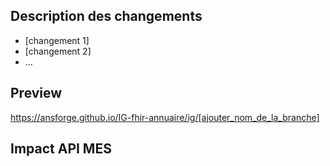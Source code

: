 ## Description des changements

* [changement 1]
* [changement 2]
* ...

## Preview

https://ansforge.github.io/IG-fhir-annuaire/ig/[ajouter_nom_de_la_branche] 

## Impact API MES